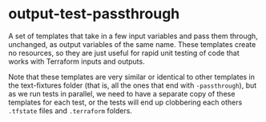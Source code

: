 # output-test-passthrough

A set of templates that take in a few input variables and pass them through, unchanged, as output variables of the same
name. These templates create no resources, so they are just useful for rapid unit testing of code that works with
Terraform inputs and outputs.

Note that these templates are very similar or identical to other templates in the text-fixtures folder (that is, all
the ones that end with `-passthrough`), but as we run tests in parallel, we need to have a separate copy of these
templates for each test, or the tests will end up clobbering each others `.tfstate` files and `.terraform` folders.